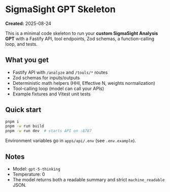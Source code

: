 # SigmaSight GPT Skeleton
**Created:** 2025-08-24

This is a minimal code skeleton to run your **custom SigmaSight Analysis GPT** with a Fastify API,
tool endpoints, Zod schemas, a function-calling loop, and tests.

## What you get
- Fastify API with `/analyze` and `/tools/*` routes
- Zod schemas for inputs/outputs
- Deterministic math helpers (HHI, Effective N, weights normalization)
- Tool-calling loop (model can call your APIs)
- Example fixtures and Vitest unit tests

## Quick start
```bash
pnpm i
pnpm -w run build
pnpm -w run dev  # starts API on :8787
```
Environment variables go in `apps/api/.env` (see `.env.example`).

## Notes
- Model: `gpt-5-thinking`
- Temperature: 0
- The model returns both a readable summary and strict `machine_readable` JSON.
